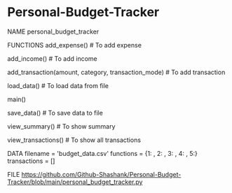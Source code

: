 # Personal-Budget-Tracker

NAME
    personal_budget_tracker

FUNCTIONS
  add_expense()
      # To add expense

  add_income()
      # To add income

  add_transaction(amount, category, transaction_mode)
      # To add transaction

  load_data()
      # To load data from file

  main()

  save_data()
      # To save data to file

  view_summary()
      # To show summary

  view_transactions()
      # To show all transactions

DATA
    filename = 'budget_data.csv'
    functions = {1: <function add_income>, 2: <function add_expense>, 3: <function view_transactions>, 4: <function view_summary>, 5:<function save_data>}
    transactions = []

FILE
    https://github.com/Github-Shashank/Personal-Budget-Tracker/blob/main/personal_budget_tracker.py
